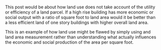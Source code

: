  

This post would be about how land use does not take account of the utility or efficiency of a land parcel. If a high rise building has more economic or social output with a ratio of square foot to land area would it be better than a less efficient land of one story buildings with higher overall land area.

This is an example of how land use might be flawed by simply using and land area measurement rather than understanding what actually influences the economic and social production of the area per square foot.
